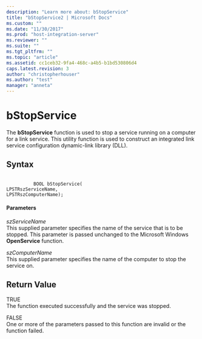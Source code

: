 ```yaml
---
description: "Learn more about: bStopService"
title: "bStopService2 | Microsoft Docs"
ms.custom: ""
ms.date: "11/30/2017"
ms.prod: "host-integration-server"
ms.reviewer: ""
ms.suite: ""
ms.tgt_pltfrm: ""
ms.topic: "article"
ms.assetid: cc1ceb32-9fa4-468c-a4b5-b1bd530806d4
caps.latest.revision: 3
author: "christopherhouser"
ms.author: "test"
manager: "anneta"
---
```

# bStopService
The **bStopService** function is used to stop a service running on a computer for a link service. This utility function is used to construct an integrated link service configuration dynamic-link library (DLL).  
  
## Syntax  
  
```  
  
          BOOL bStopService(   
LPSTRszServiceName,  
LPSTRszComputerName);  
```  
  
#### Parameters  
 *szServiceName*  
 This supplied parameter specifies the name of the service that is to be stopped. This parameter is passed unchanged to the Microsoft Windows **OpenService**  function.  
  
 *szComputerName*  
 This supplied parameter specifies the name of the computer to stop the service on.  
  
## Return Value  
 TRUE  
 The function executed successfully and the service was stopped.  
  
 FALSE  
 One or more of the parameters passed to this function are invalid or the function failed.
